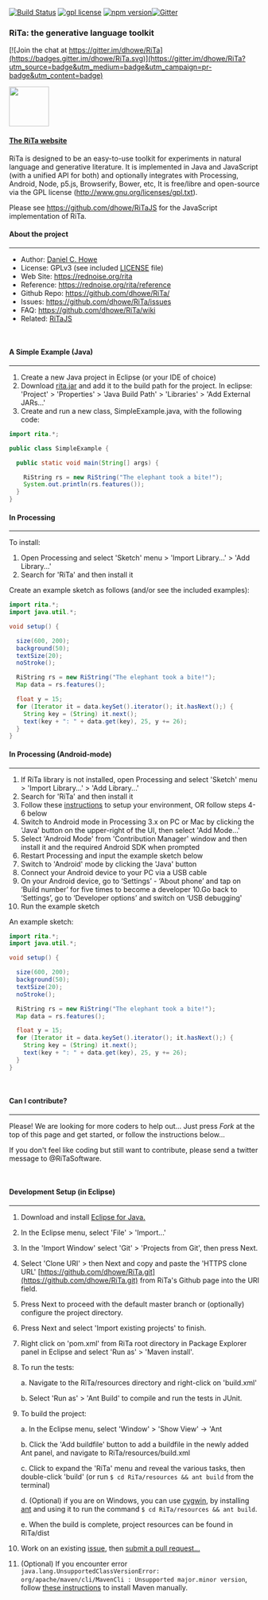 [![Build Status](https://travis-ci.org/dhowe/RiTa.svg?branch=master)](https://travis-ci.org/dhowe/RiTa) <a href="http://www.gnu.org/licenses/gpl-3.0.en.html"><img src="https://img.shields.io/badge/license-GPL-orange.svg" alt="gpl license"></a> <a href="https://www.npmjs.com/package/rita"><img src="https://img.shields.io/npm/v/rita.svg" alt="npm version"></a>[![Gitter](https://badges.gitter.im/dhowe/rita.svg)](https://gitter.im/dhowe/rita)&nbsp;


### RiTa: the generative language toolkit

[![Join the chat at https://gitter.im/dhowe/RiTa](https://badges.gitter.im/dhowe/RiTa.svg)](https://gitter.im/dhowe/RiTa?utm_source=badge&utm_medium=badge&utm_campaign=pr-badge&utm_content=badge)

<a href="https://rednoise.org/rita/"><img height=80 src="https://rednoise.org/rita/img/RiTa-logo3.png"/></a>

#### <a href="https://rednoise.org/rita">The RiTa website</a>

RiTa is designed to be an easy-to-use toolkit for experiments in natural language and generative literature. It is implemented in Java and JavaScript (with a unified API for both) and optionally integrates with Processing, Android, Node, p5.js, Browserify, Bower, etc, It is free/libre and open-source via the GPL license (http://www.gnu.org/licenses/gpl.txt).

Please see https://github.com/dhowe/RiTaJS for the JavaScript implementation of RiTa.  

#### About the project
--------
* Author:         [Daniel C. Howe](https://rednoise.org/~dhowe)
* License:			  GPLv3 (see included [LICENSE](https://github.com/dhowe/RiTa/blob/master/LICENSE) file)
* Web Site:       https://rednoise.org/rita
* Reference:      https://rednoise.org/rita/reference
* Github Repo:    https://github.com/dhowe/RiTa/
* Issues:    https://github.com/dhowe/RiTa/issues
* FAQ:    https://github.com/dhowe/RiTa/wiki
* Related:			  [RiTaJS](https://github.com/dhowe/RiTaJS)

&nbsp;


#### A Simple Example (Java)
--------

1. Create a new Java project in Eclipse (or your IDE of choice)
2. Download [rita.jar](http://rednoise.org/rita/download/rita.jar) and add it to the build path for the project. In eclipse: 'Project' > 'Properties' > 'Java Build Path' > 'Libraries' > 'Add External JARs...'
3. Create and run a new class, SimpleExample.java, with the following code:
```Java
import rita.*;

public class SimpleExample {

  public static void main(String[] args) {

    RiString rs = new RiString("The elephant took a bite!");
    System.out.println(rs.features());
  }
}
```

#### In Processing
--------
To install:

1. Open Processing and select 'Sketch' menu > 'Import Library...' > 'Add Library...'
2. Search for 'RiTa' and then install it

Create an example sketch as follows (and/or see the included examples):
```java
import rita.*;
import java.util.*;

void setup() {

  size(600, 200);
  background(50);
  textSize(20);
  noStroke();

  RiString rs = new RiString("The elephant took a bite!");
  Map data = rs.features();

  float y = 15;
  for (Iterator it = data.keySet().iterator(); it.hasNext();) {
    String key = (String) it.next();
    text(key + ": " + data.get(key), 25, y += 26);
  }
}
```

#### In Processing (Android-mode)
--------
1. If RiTa library is not installed, open Processing and select 'Sketch' menu > 'Import Library...' > 'Add Library...'
2. Search for 'RiTa' and then install it
3. Follow these [instructions](https://github.com/processing/processing-android/wiki#android-mode) to setup your environment, OR follow steps 4-6 below
4. Switch to Android mode in Processing 3.x on PC or Mac by clicking the 'Java' button on the upper-right of the UI, then select 'Add Mode...'
5. Select 'Android Mode' from 'Contribution Manager' window and then install it and the required Android SDK when prompted
6. Restart Processing and input the example sketch below
7. Switch to 'Android' mode by clicking the 'Java' button
8. Connect your Android device to your PC via a USB cable
9. On your Android device, go to ‘Settings’ - ‘About phone’ and tap on ‘Build number’ for five times to become a developer
10.Go back to ‘Settings’, go to ‘Developer options’ and switch on ‘USB debugging'
11. Run the example sketch

An example sketch:
```java
import rita.*;
import java.util.*;

void setup() {

  size(600, 200);
  background(50);
  textSize(20);
  noStroke();

  RiString rs = new RiString("The elephant took a bite!");
  Map data = rs.features();

  float y = 15;
  for (Iterator it = data.keySet().iterator(); it.hasNext();) {
    String key = (String) it.next();
    text(key + ": " + data.get(key), 25, y += 26);
  }
}
```

<!--
#### With Maven
--------
##### Setting up Rita for Maven in Eclipse from GitHub
1. Install [Eclipse IDE for Java Developers](https://eclipse.org/downloads/) 4.3 or newer
2. In Eclipse, select File > Import... > Projects from Git > Clone URI > https://github.com/dhowe/RiTa.git (or the address of your fork)
3. Right-click: RiTa project > Configure > Convert to Maven Project
-->

<br/>

#### Can I contribute?
--------
Please! We are looking for more coders to help out... Just press *Fork* at the top of this page and get started, or follow the instructions below...

If you don't feel like coding but still want to contribute, please send a twitter message to @RiTaSoftware.

<!--
#### Development Setup (in Eclipse Maven)
--------

1. in Eclipse > Package Explorer, right click on pom.xml from the project
2. select > 'Run As' > '5 Maven Install'
-->


<br/>

#### Development Setup (in Eclipse)
--------

1. Download and install [Eclipse for Java.](https://www.eclipse.org/downloads/)

2. In the Eclipse menu, select 'File' > 'Import...'

3. In the 'Import Window' select 'Git' > 'Projects from Git', then press Next.

4. Select 'Clone URI' > then Next and copy and paste the 'HTTPS clone URL'     [https://github.com/dhowe/RiTa.git](https://github.com/dhowe/RiTa.git)  from RiTa's Github page into the URI field.

5. Press Next to proceed with the default master branch or (optionally) configure the project directory.

6. Press Next and select 'Import existing projects' to finish.

7. Right click on 'pom.xml' from RiTa root directory in Package Explorer panel in Eclipse and select 'Run as' > 'Maven install'.

8. To run the tests:

    a. Navigate to the RiTa/resources directory and right-click on 'build.xml'

    b. Select 'Run as' > 'Ant Build' to compile and run the tests in JUnit.

9. To build the project:

    a. In the Eclipse menu, select 'Window' > 'Show View' -> 'Ant

    b. Click the 'Add buildfile' button to add a buildfile in the newly added Ant panel, and navigate to RiTa/resources/build.xml

    c. Click to expand the 'RiTa' menu and reveal the various tasks, then double-click 'build' (or run ```$ cd RiTa/resources && ant build``` from the terminal)

    d. (Optional) if you are on Windows, you can use [cygwin](http://cygwin.com/install.html), by installing [ant](http://dita-ot.sourceforge.net/doc/ot-userguide13/xhtml/installing/windows_installingant.html) and using it to run the command ```$ cd RiTa/resources && ant build```.

    e. When the build is complete, project resources can be found in RiTa/dist

10. Work on an existing [issue](https://github.com/dhowe/RiTa/issues?q=is%3Aopen+is%3Aissue), then [submit a pull request...](https://help.github.com/articles/creating-a-pull-request)

11. (Optional) If you encounter error ```java.lang.UnsupportedClassVersionError: org/apache/maven/cli/MavenCli : Unsupported major.minor version```, follow [these instructions](http://crunchify.com/how-to-install-maven-on-mac-os-x-manually-fix-unsupportedclassversionerror-orgapachemavenclimavencli/) to install Maven manually.
